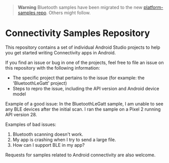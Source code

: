 > **Warning**
> Bluetooth samples have been migrated to the new
> [platform-samples repo](https://github.com/android/platform-samples/tree/main/samples/connectivity). Others might follow.

Connectivity Samples Repository
===============================

This repository contains a set of individual Android Studio projects to help you get started writing Connectivity apps in Android.

If you find an issue or bug in one of the projects, feel free to file an issue on this repository with the following information:
- The specific project that pertains to the issue (for example: the 'BluetoothLeGatt' project)
- Steps to repro the issue, including the API version and Android device model

Example of a good issue:
In the BluetoothLeGatt sample, I am unable to see any BLE devices after the initial scan. I ran the sample on a Pixel 2 running API version 28.

Examples of bad issues:
1. Bluetooth scanning doesn't work.
2. My app is crashing when I try to send a large file.
3. How can I support BLE in my app?

Requests for samples related to Android connectivity are also welcome.
